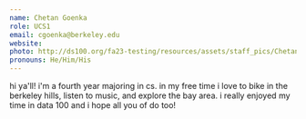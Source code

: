 ```yaml
---
name: Chetan Goenka
role: UCS1
email: cgoenka@berkeley.edu
website: 
photo: http://ds100.org/fa23-testing/resources/assets/staff_pics/Chetan_Goenka.jpg
pronouns: He/Him/His
---
```

hi ya'll! i'm a fourth year majoring in cs. in my free time i love to bike in the berkeley hills, listen to music, and explore the bay area. i really enjoyed my time in data 100 and i hope all you of do too!
